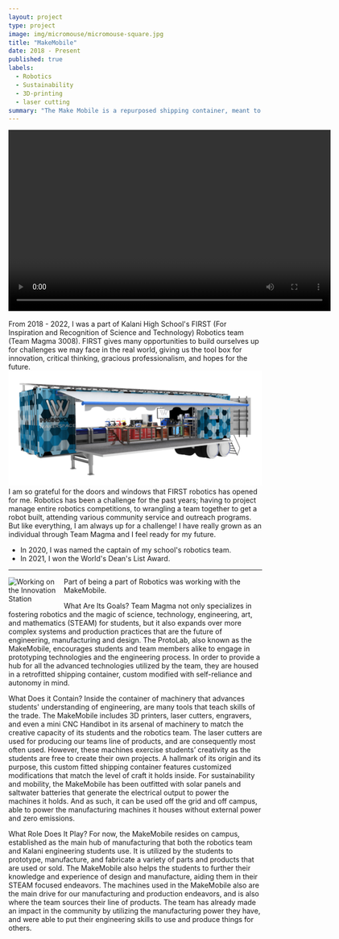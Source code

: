 ```yaml
---
layout: project
type: project
image: img/micromouse/micromouse-square.jpg
title: "MakeMobile"
date: 2018 - Present
published: true
labels:
  - Robotics
  - Sustainability
  - 3D-printing
  - laser cutting
summary: "The Make Mobile is a repurposed shipping container, meant to spread robotics to other communities. It houses 4 laser-cutters and 12-3D printers."
---
```


<div class="text-center p-4">
  
  <video width="640" height="360" controls>
    <source src=".../img/micromouse/IMG_0729.MOV" type="video/quicktime">
    Your browser does not support the video tag.
  </video>
</div>

From 2018 - 2022, I was a part of Kalani High School's FIRST (For Inspiration and Recognition of Science and Technology) Robotics team (Team Magma 3008). FIRST gives many opportunities to build ourselves up for challenges we may face in the real world, giving us the tool box for innovation, critical thinking, gracious professionalism, and hopes for the future. 
<img src="../img/micromouse/protolab.png">
I am so grateful for the doors and windows that FIRST robotics has opened for me. Robotics has been a challenge for the past years; having to project manage entire robotics competitions, to wrangling a team together to get a robot built, attending various community service and outreach programs. But like everything, I am always up for a challenge! I have really grown as an individual through Team Magma and I feel ready for my future.

<ul>
  <li>In 2020, I was named the captain of my school's robotics team.</li>
  <li>In 2021, I won the World's Dean's List Award.</li>
</ul>

<hr>

<img src="../img/micromouse/protolabworking.png" alt="Working on the Innovation Station" style="float: left; max-width:  100px; margin-right: 10px;">


Part of being a part of Robotics was working with the MakeMobile. 

What Are Its Goals?
Team Magma not only specializes in fostering robotics and the magic of science, technology, engineering, art, and mathematics (STEAM) for students, but it also expands over more complex systems and production practices that are the future of engineering, manufacturing and design. The ProtoLab, also known as the MakeMobile, encourages students and team members alike to engage in prototyping technologies and the engineering process. In order to provide a hub for all the advanced technologies utilized by the team, they are housed in a retrofitted shipping container, custom modified with self-reliance and autonomy in mind.

What Does it Contain?
Inside the container of machinery that advances students' understanding of engineering, are many tools that teach skills of the trade. The MakeMobile includes 3D printers, laser cutters, engravers, and even a mini CNC Handibot in its arsenal of machinery to match the creative capacity of its students and the robotics team. The laser cutters are used for producing our teams line of products, and are consequently most often used. However, these machines exercise students’ creativity as the students are free to create their own projects.
A hallmark of its origin and its purpose, this custom fitted shipping container features customized modifications that match the level of craft it holds inside. For sustainability and mobility, the MakeMobile has been outfitted with solar panels and saltwater batteries that generate the electrical output to power the machines it holds. And as such, it can be used off the grid and off campus, able to power the manufacturing machines it houses without external power and zero emissions.

What Role Does It Play?
For now, the MakeMobile resides on campus, established as the main hub of manufacturing that both the robotics team and Kalani engineering students use. It is utilized by the students to prototype, manufacture, and fabricate a variety of parts and products that are used or sold. The MakeMobile also helps the students to further their knowledge and experience of design and manufacture, aiding them in their STEAM focused endeavors. The machines used in the MakeMobile also are the main drive for our manufacturing and production endeavors, and is also where the team sources their line of products. The team has already made an impact in the community by utilizing the manufacturing power they have, and were able to put their engineering skills to use and produce things for others. 
